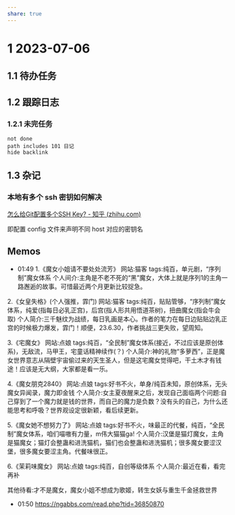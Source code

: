 ```yaml
---
share: true  
---
```




# 1 2023-07-06

## 1.1 待办任务

## 1.2 跟踪日志
### 1.2.1 未完任务
```tasks
not done 
path includes 101 日记
hide backlink
```
## 1.3 杂记

### 本地有多个 ssh 密钥如何解决

[怎么给Git配置多个SSH Key? - 知乎 (zhihu.com)](https://zhuanlan.zhihu.com/p/154604608)

即配置 config 文件来声明不同 host 对应的密钥名





## Memos
- 01:49 1.《魔女小姐请不要处处流芳》
网站:猫客
tags:纯百，单元剧，“序列制”魔女体系
个人间介:主角是不老不死的“黑”魔女，大体上就是序列1的主角一路邂逅的故事。可惜最近两个月更新比较捉急。

2.《女皇失格》(个人强推，霏门)
网站:猫客
tags:纯百，贴贴管够，“序列制”魔女体系，纯爱(指每日必乳正宫)，后宫(指人形共用悟道茶树)，扭曲魔女(指会牛会取)
个人简介:三千魅纹为战绩，每日乳画是本心。作者的笔力在每日边贴贴边乳正宫的时候极力爆发，霏门！顺便，23.6.30，作者挑战三更失败，望周知。

3.《宅魔女》
网站:点娘
tags:纯百，“全民制”魔女体系(接近，不过应该是原创体系)，无敌流，马甲王，宅童话精神续作(？)
个人简介:神的礼物“多萝西”，正是魔女世界意志从隔壁宇宙偷过来的天生圣人，但是这宅魔女觉得吧，干土木才有钱途！应该是无大纲，大家都是看一乐。

4.《魔女朋克2840》
网站:点娘
tags:好书不火，单身/纯百未知，原创体系，无头魔女异闻录，魔力即金钱
个人简介:女主夏夜醒来之后，发现自己面临两个问题:自己穿到了一个魔力就是钱的世界，而自己的魔力是负数？没有头的自己，为什么还能思考和呼吸？世界观设定很新颖，看后续更新。

5.《魔女她不想努力了》
网站:点娘
tags:好书不火，味最正的代餐，纯百，“全民制”魔女体系，咱们喵嗷有力量，m伟大猫猫ga!
个人简介:汉堡是猫灯魔女，主角是猫魔女；猫灯会整蛊和进洗猫机，猫们也会整蛊和进洗猫机；很多魔女要涩汉堡，很多魔女要涩主角。代餐味很正。

6.《茉莉味魔女》
网站:点娘
tags:纯百，自创等级体系
个人简介:最近在看，看完再补

其他待看:才不是魔女，魔女小姐不想成为歌姬，转生女妖与重生千金拯救世界
- 01:50 https://ngabbs.com/read.php?tid=36850870